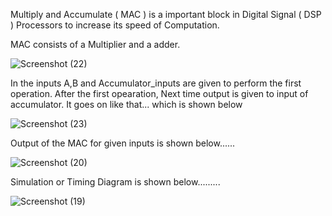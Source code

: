 Multiply and Accumulate ( MAC ) is a important block in Digital Signal ( DSP ) Processors to increase its speed of Computation. 

MAC consists of a Multiplier and a adder. 


![Screenshot (22)](https://github.com/Shanmukha190602/MAC/assets/118514275/2a49c195-2339-47e7-8d46-2bcb9d97cb9a)


In the inputs A,B and Accumulator_inputs are given to perform the first operation. 
After the first opearation, Next time output is given to input of accumulator. It goes on like that... which is shown below

![Screenshot (23)](https://github.com/Shanmukha190602/MAC/assets/118514275/94b9805c-3114-46a6-af74-9cbd44935ce7)

Output of the MAC for given inputs is shown below......

![Screenshot (20)](https://github.com/Shanmukha190602/MAC/assets/118514275/867ad194-a120-440a-b0b4-f6f4941e25d0)

Simulation or Timing Diagram is shown below.........

![Screenshot (19)](https://github.com/Shanmukha190602/MAC/assets/118514275/73e645a7-b031-4a8b-9179-8f175b91f310)

